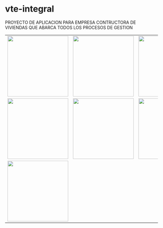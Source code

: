 # vte-integral
PROYECTO DE APLICACION PARA EMPRESA CONTRUCTORA DE VIVIENDAS QUE ABARCA TODOS LOS PROCESOS DE GESTION
<br>
<table>
  <tr>
    <td><img src="https://www.fpsoft.com.ar/githubimg/vte_1.jpeg" width="200" height="200"></td>
    <td><img src="https://www.fpsoft.com.ar/githubimg/vte_2.jpeg" width="200" height="200"></td>
    <td><img src="https://www.fpsoft.com.ar/githubimg/vte_3.jpeg" width="200" height="200"></td>
  </tr>
  <tr>
    <td><img src="https://www.fpsoft.com.ar/githubimg/vte_4.jpeg" width="200" height="200"></td>
    <td><img src="https://www.fpsoft.com.ar/githubimg/vte_5.jpeg" width="200" height="200"></td>
    <td><img src="https://www.fpsoft.com.ar/githubimg/vte_6.jpeg" width="200" height="200"></td>
  </tr>
  <tr>
    <td><img src="https://www.fpsoft.com.ar/githubimg/vte_7.jpeg" width="200" height="200"></td>
    
  </tr>
</table>

